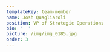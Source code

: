```yaml
---
templateKey: team-member
name: Josh Quagliaroli
position: VP of Strategic Operations
bio: '  '
picture: /img/img_0185.jpg
order: 3
---
```


